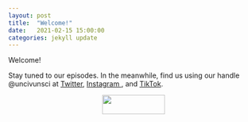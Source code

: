 ```yaml
---
layout: post
title:  "Welcome!"
date:   2021-02-15 15:00:00
categories: jekyll update
---
```

Welcome!

Stay tuned to our episodes. In the meanwhile, find us using our handle @uncivunsci at <a href="twitter.com/uncivunsci">Twitter</a>, <a href="instagram.com/uncivunsci">Instagram </a>, and <a href="tiktok.com/@uncivunsci">TikTok</a>. 
<p align="center">
    <a href="{{ site.baseurl}}/index.html"><img src="https://archive.org/download/uncivunsci_launch/uncivunsci_launch.png" height="10%" width="50%"></a>
</p>

